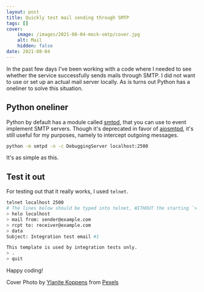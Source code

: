 ```yaml
---
layout: post
title: Quickly test mail sending through SMTP
tags: []
cover: 
    image: /images/2021-08-04-mock-smtp/cover.jpg
    alt: Mail
    hidden: false
date: 2021-08-04
---
```


In the past few days I've been working with a code where I needed to see whether the service successfully sends mails through SMTP.
I did not want to use or set up an actual mail server locally.
As is turns out Python has a oneliner to solve this situation.

<!--more-->

## Python oneliner

Python by default has a module called [smtpd](https://docs.python.org/3/library/smtpd.html), that you can use to event implement SMTP servers.
Though it's deprecated in favor of [aiosmtpd](http://aiosmtpd.readthedocs.io/), it's still useful for my purposes, namely to intercept outgoing messages.

```bash
python -m smtpd -n -c DebuggingServer localhost:2500
```

It's as simple as this.

## Test it out

For testing out that it really works, I used `telnet`.

```bash
telnet localhost 2500
# The lines below should be typed into telnet, WITHOUT the starting `>`
> helo localhost
> mail from: sender@example.com
> rcpt to: receiver@example.com
> data
Subject: Integration test email #1

This template is used by integration tests only.
> .
> quit
```

Happy coding!

Cover Photo by [Ylanite Koppens](https://www.pexels.com/@nietjuh) from [Pexels](https://www.pexels.com/photo/letters-and-an-eyeglass-on-table-1809342)